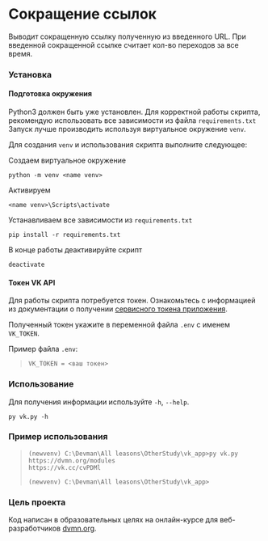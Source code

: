 # Сокращение ссылок #

Выводит сокращенную ссылку полученную из введенного URL.
При введенной сокращенной ссылке считает кол-во переходов за все время.


### Установка ###


#### Подготовка окружения

Python3 должен быть уже установлен.
Для корректной работы скрипта, рекомендую использовать все зависимости из файла `requirements.txt`
Запуск лучше производить используя виртуальное окружение `venv`.

Для создания `venv` и использования скрипта выполните следующее:


Создаем виртуальное окружение
```
python -m venv <name venv>
```

Активируем
```
<name venv>\Scripts\activate
```

Устанавливаем все зависимости из `requirements.txt`
```
pip install -r requirements.txt
```
В конце работы деактивируйте скрипт
```
deactivate
```

#### Токен VK API

Для работы скрипта потребуется токен. Ознакомьтесь с информацией из документации о получении [сервисного токена приложения](https://id.vk.com/about/business/go/docs/ru/vkid/latest/vk-id/connection/tokens/service-token).


Полученный токен укажите в переменной файла `.env` с именем `VK_TOKEN`.

Пример файла `.env`:
>```
>VK_TOKEN = <ваш токен>
>```


### Использование ###

Для получения информации используйте `-h`, `--help`.
```
py vk.py -h
```


### Пример использования ###
>```
>(newvenv) C:\Devman\All leasons\OtherStudy\vk_app>py vk.py https://dvmn.org/modules
>https://vk.cc/cvPDMl
>
>(newvenv) C:\Devman\All leasons\OtherStudy\vk_app>
>```

### Цель проекта
Код написан в образовательных целях на онлайн-курсе для веб-разработчиков [dvmn.org](https://dvmn.org/).